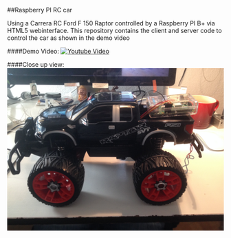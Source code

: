 ##Raspberry PI RC car

Using a Carrera RC Ford F 150 Raptor controlled by a Raspberry PI B+ via HTML5 webinterface. This repository contains the client and server code to control the car as shown in the demo video

####Demo Video:
[![Youtube Video](http://img.youtube.com/vi/_wyQ7lguh5s/0.jpg)](http://youtu.be/_wyQ7lguh5s)  

####Close up view:
[![CloseUP view](https://raw.githubusercontent.com/piscis/raspberry-rccar/master/docs/IMG_1391.JPG)]()

